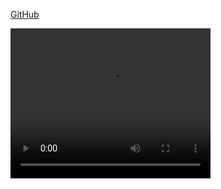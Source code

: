 [GitHub](http://github.com)


<video width="320" height="240" controls>
  <source src="https://player.vimeo.com/video/544509628" type="video/mp4">
</video>

